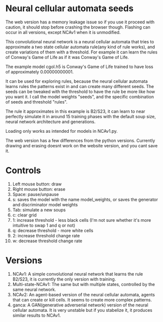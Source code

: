 # Neural cellular automata seeds

The web version has a memory leakage issue so if you use it proceed with caution, it should stop before crashing the browser though.
Flashing can occur in all versions, except NCAv1 when it is unmodified.

This convolutional neural network is a neural cellular automata that tries to approximate a two state cellular automata rule(any kind of rule works), and create variations of them with a threshold. For example it can learn the rules of Conway's Game of Life as if it was Conway's Game of Life.

The example model cgol.h5 is Conway's Game of Life trained to have loss of approximately 0.00000000001.

It can be used for exploring rules, because the neural cellular automata learns rules the patterns exist in and can create many different seeds. The seeds can be tweaked with the threshold to have the rule be more like how you want it.
I call the model weights "seeds", and the specific combination of seeds and threshold "rules".

The rule it approximates in this example is B2/S23, it can learn to near perfectly simulate it in around 15 training phases with the default soup size, neural network architecture and generations.

Loading only works as intended for models in NCAv1.py.

The web version has a few differences from the python versions.
Currently drawing and erasing doesnt work on the website version, and you cant save it.


# Controls 
1. Left mouse button: draw
2. Right mouse button: erase
3. Space: pause/unpause
4. s: saves the model with the name model_weights, or saves the generator and discriminator model weights
5. Tab: simulate a new soups
6. c: clear grid
7. 1: increase threshold - less black cells (I'm not sure whether it's more intuitive to swap 1 and q or not)
8. q: decrease threshold - more white cells
9. 2: increase threshold change rate
11. w: decrease threshold change rate

# Versions
1. NCAv1: A simple convolutional neural network that learns the rule B2/S23, it is currently the only version with training.
2. Multi-state-NCAv1: The same but with multiple states, controlled by the same neural network.
3. NCAv2: An agent-based version of the neural cellular automata, agents that can create or kill cells. It seems to create more complex patterns.
4. ganca: A GAN(generative adverserial network) version of the neural cellular automata. It is very unstable but if you stabelize it, it produces similar results to NCAv1.
